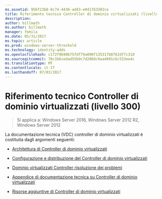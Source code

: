 ```yaml
---
ms.assetid: 956f23b8-0c74-4436-ad43-e041f63302ce
title: Riferimento tecnico Controller di dominio virtualizzati (livello 300)
description: 
author: billmath
ms.author: billmath
manager: femila
ms.date: 05/31/2017
ms.topic: article
ms.prod: windows-server-threshold
ms.technology: identity-adds
ms.openlocfilehash: c172f9b90b75fdf79a090f135317b8762dffc310
ms.sourcegitcommit: 70c1b6cedad55b9c7d2068c9aa4891c6c533ee4c
ms.translationtype: MT
ms.contentlocale: it-IT
ms.lasthandoff: 07/03/2017
---
```

# <a name="virtualized-domain-controller-technical-reference-level-300"></a>Riferimento tecnico Controller di dominio virtualizzati (livello 300)

>Si applica a: Windows Server 2016, Windows Server 2012 R2, Windows Server 2012

La documentazione tecnica (VDC) controller di dominio virtualizzati è costituita dagli argomenti seguenti:  
  
-   [Architettura di Controller di dominio virtualizzati](../../../ad-ds/get-started/virtual-dc/Virtualized-Domain-Controller-Architecture.md)  
  
-   [Configurazione e distribuzione del Controller di dominio virtualizzati](../../../ad-ds/get-started/virtual-dc/Virtualized-Domain-Controller-Deployment-and-Configuration.md)  
  
-   [Dominio virtualizzati Controller risoluzione dei problemi](../../../ad-ds/manage/virtual-dc/Virtualized-Domain-Controller-Troubleshooting.md)  
  
-   [Appendice di documentazione tecnica su Controller di dominio virtualizzati](../../../ad-ds/reference/virtual-dc/Virtualized-Domain-Controller-Technical-Reference-Appendix.md)  
  
-   [Risorse aggiuntive di Controller di dominio virtualizzati](../../../ad-ds/reference/virtual-dc/Virtualized-Domain-Controller-Additional-Resources.md)  
  

